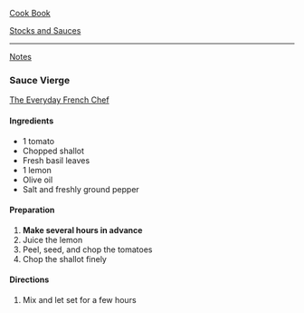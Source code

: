 [Cook Book](https://github.com/vmsmith/CookBook/blob/master/README.md)  

[Stocks and Sauces](https://github.com/vmsmith/CookBook/blob/master/sauces.md)  

-----  

[Notes](https://github.com/vmsmith/CookBook/blob/master/notes.md)  

### Sauce Vierge   
[The Everyday French Chef](https://everydayfrenchchef.com/recipes/fish-and-shellfish/filet-de-bar-sauce-vierge/)  


#### Ingredients   
* 1 tomato  
* Chopped shallot  
* Fresh basil leaves  
* 1 lemon  
* Olive oil  
* Salt and freshly ground pepper  

#### Preparation  

1. **Make several hours in advance**  
2. Juice the lemon  
3. Peel, seed, and chop the tomatoes  
4. Chop the shallot finely  


#### Directions  

1. Mix and let set for a few hours  
